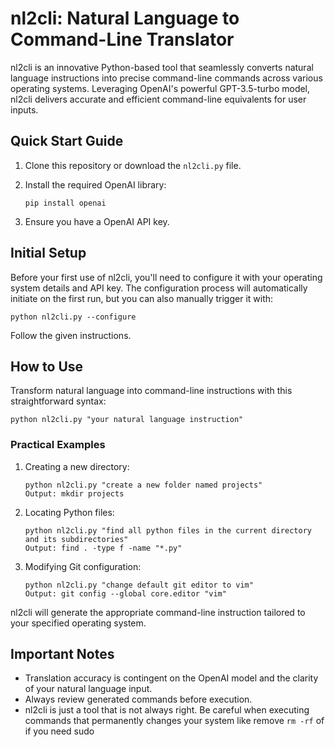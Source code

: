 # nl2cli: Natural Language to Command-Line Translator

nl2cli is an innovative Python-based tool that seamlessly converts natural language instructions into precise command-line commands across various operating systems. Leveraging OpenAI's powerful GPT-3.5-turbo model, nl2cli delivers accurate and efficient command-line equivalents for user inputs.

## Quick Start Guide

1. Clone this repository or download the `nl2cli.py` file.
2. Install the required OpenAI library:

   ```
   pip install openai
   ```

3. Ensure you have a OpenAI API key.

## Initial Setup

Before your first use of nl2cli, you'll need to configure it with your operating system details and API key. The configuration process will automatically initiate on the first run, but you can also manually trigger it with:

```
python nl2cli.py --configure
```

Follow the given instructions.

## How to Use

Transform natural language into command-line instructions with this straightforward syntax:

```
python nl2cli.py "your natural language instruction"
```

### Practical Examples

1. Creating a new directory:
   ```
   python nl2cli.py "create a new folder named projects"
   Output: mkdir projects
   ```

2. Locating Python files:
   ```
   python nl2cli.py "find all python files in the current directory and its subdirectories"
   Output: find . -type f -name "*.py"
   ```

3. Modifying Git configuration:
   ```
   python nl2cli.py "change default git editor to vim"
   Output: git config --global core.editor "vim"
   ```

nl2cli will generate the appropriate command-line instruction tailored to your specified operating system. 

## Important Notes

- Translation accuracy is contingent on the OpenAI model and the clarity of your natural language input.
- Always review generated commands before execution.
- nl2cli is just a tool that is not always right. Be careful when executing commands that permanently changes your system like remove `rm -rf` of if you need sudo

